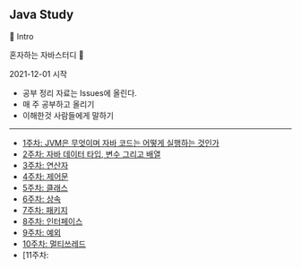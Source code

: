 ## Java Study

📌 Intro

혼자하는 자바스터디 👊  

2021-12-01 시작

- 공부 정리 자료는 Issues에 올린다.
- 매 주 공부하고 올리기
- 이해한것 사람들에게 말하기 

-----
- [1주차: JVM은 무엇이며 자바 코드는 어떻게 실행하는 것인가](firstweek.md)  
- [2주차: 자바 데이터 타입, 변수 그리고 배열](secondweek.md)  
- [3주차: 연산자](thirdweek.md)  
- [4주차: 제어문](fourthweek.md) 
- [5주차: 클래스](5thweek.md) 
- [6주차: 상속](6thweek.md) 
- [7주차: 패키지](7thweek.md) 
- [8주차: 인터페이스](8thweek.md) 
- [9주차: 예외](9thweek.md) 
- [10주차: 멀티쓰레드](10thweek.md)
- [11주차: 
